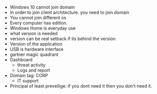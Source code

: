 - Windows 10 cannot join domain
- In order to join client architecture. you need to join domain
- You cannot join different os
- Every computer has edition. 
- Windows Home is everyday use
- what version is needed
- version can be real setback if its behind the version
- Version of the application 
- USB is hardware interface
- gartner magic quadrant
- Dashboard
    - threat activity
    - Logs and report
- Domain tag: CORP 
    - IT support
- Principal of least preveilige: if you dont need it then you don't need it. 